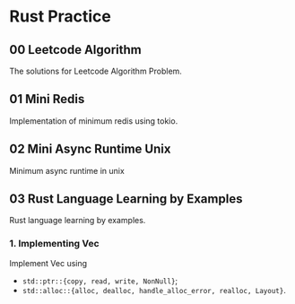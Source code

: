 # Rust Practice

## 00 Leetcode Algorithm

The solutions for Leetcode Algorithm Problem.

## 01 Mini Redis

Implementation of minimum redis using tokio.

## 02 Mini Async Runtime Unix

Minimum async runtime in unix

## 03 Rust Language Learning by Examples

Rust language learning by examples.

### 1. Implementing Vec

Implement Vec using 
- `std::ptr::{copy, read, write, NonNull}`;
- `std::alloc::{alloc, dealloc, handle_alloc_error, realloc, Layout}`.
